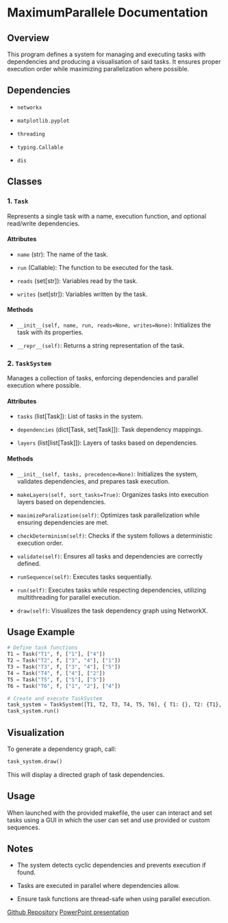 # MaximumParallele Documentation

## Overview

This program defines a system for managing and executing tasks with dependencies and producing a visualisation of said tasks. It ensures proper execution order while maximizing parallelization where possible.

## Dependencies

- `networkx`

- `matplotlib.pyplot`

- `threading`

- `typing.Callable`

- `dis`

## Classes

### 1. `Task`

Represents a single task with a name, execution function, and optional read/write dependencies.

#### Attributes

- `name` (str): The name of the task.

- `run` (Callable): The function to be executed for the task.

- `reads` (set[str]): Variables read by the task.

- `writes` (set[str]): Variables written by the task.

#### Methods

- `__init__(self, name, run, reads=None, writes=None)`: Initializes the task with its properties.

- `__repr__(self)`: Returns a string representation of the task.

### 2. `TaskSystem`

Manages a collection of tasks, enforcing dependencies and parallel execution where possible.

#### Attributes

- `tasks` (list[Task]): List of tasks in the system.

- `dependencies` (dict[Task, set[Task]]): Task dependency mappings.

- `layers` (list[list[Task]]): Layers of tasks based on dependencies.

#### Methods

- `__init__(self, tasks, precedence=None)`: Initializes the system, validates dependencies, and prepares task execution.

- `makeLayers(self, sort_tasks=True)`: Organizes tasks into execution layers based on dependencies.

- `maximizeParalization(self)`: Optimizes task parallelization while ensuring dependencies are met.

- `checkDeterminism(self)`: Checks if the system follows a deterministic execution order.

- `validate(self)`: Ensures all tasks and dependencies are correctly defined.

- `runSequence(self)`: Executes tasks sequentially.

- `run(self)`: Executes tasks while respecting dependencies, utilizing multithreading for parallel execution.

- `draw(self)`: Visualizes the task dependency graph using NetworkX.

## Usage Example

```python
# Define task functions
T1 = Task("T1", f, ["1"], ["4"])
T2 = Task("T2", f, ["3", "4"], ["1"])
T3 = Task("T3", f, ["3", "4"], ["5"])
T4 = Task("T4", f, ["4"], ["2"])
T5 = Task("T5", f, ["5"], ["5"])
T6 = Task("T6", f, ["1", "2"], ["4"])

# Create and execute TaskSystem
task_system = TaskSystem([T1, T2, T3, T4, T5, T6], { T1: {}, T2: {T1}, T3: {T1}, T4: {T2, T3}, T5: {T3}, T6: {T4, T5} })
task_system.run()
```

## Visualization

To generate a dependency graph, call:

```python
task_system.draw()
```

This will display a directed graph of task dependencies.

## Usage

When launched with the provided makefile, the user can interact and set tasks using a GUI in which the user can set and use provided or custom sequences.

## Notes

- The system detects cyclic dependencies and prevents execution if found.

- Tasks are executed in parallel where dependencies allow.

- Ensure task functions are thread-safe when using parallel execution.

[Github Repository](https://github.com/PaulVerot03/MaximumParallele)
[PowerPoint presentation](https://ueve-my.sharepoint.com/:p:/g/personal/20220212_etud_univ-evry_fr/EbZ7mhL2wRxNiqbO6q6G5D0BxSINBMAM_Qw35S93nbx1SQ?e=ymnTNR)
